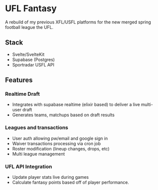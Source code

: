 # UFL Fantasy

A rebuild of my previous XFL/USFL platforms for the new merged spring football league the UFL. 

## Stack
* Svelte/SvelteKit
* Supabase (Postgres)
* Sportradar USFL API

## Features 
### Realtime Draft 
* Integrates with supabase realtime (elixir based) to deliver a live multi-user draft
* Generates teams, matchups based on draft results

### Leagues and transactions 
* User auth allowing pw/email and google sign in
* Waiver transactions processing via cron job
* Roster modification (lineup changes, drops, etc)
* Multi league management 

### UFL API Integration 
* Update player stats live during games
* Calculate fantasy points based off of player performance.
